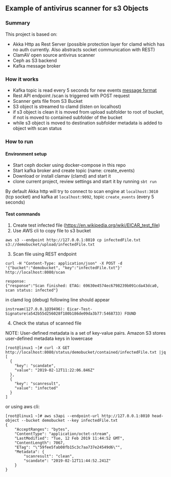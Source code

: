 ## Example of antivirus scanner for s3 Objects  

### Summary

This project is based on:

- Akka Http as Rest Server 
(possible protection layer for clamd which has no auth currently. Also abstracts socket communication with
REST)
- ClamAV open source antivirus scanner 
- Ceph as S3 backend
- Kafka message broker  

### How it works 

- Kafka topic is read every 5 seconds for new events [message format](https://docs.aws.amazon.com/AmazonS3/latest/dev/notification-content-structure.html)
- Rest API endpoint /scan is triggered with POST request
- Scanner gets file from S3 Bucket
- S3 object is streamed to clamd (listen on localhost)
- if s3 object is clean it is moved from upload subfolder to root of bucket,
if not is moved to contained subfolder of the bucket
- while s3 object is moved to destination subfolder metadata is added to object with scan status


### How to run

#### Environment setup

- Start ceph docker using docker-compose in this repo
- Start kafka broker and create topic (name: create_events)
- Download or install clamav (clamd) and start it
- clone current project, review settings and start it by running `sbt run`

By default Akka http will try to connect to scan engine at `localhost:3010` (tcp socket) and kafka at
`localhost:9092`, topic `create_events` (every 5 seconds)

#### Test commands 

1. Create test infected file (https://en.wikipedia.org/wiki/EICAR_test_file)
2. Use AWS cli to copy file to s3 bucket

```
aws s3 --endpoint http://127.0.0.1:8010 cp infectedFile.txt s3://demobucket/upload/infectedFile.txt
```

3. Scan file using REST endpoint

```
curl -H "Content-Type: application/json" -X POST -d '{"bucket":"demobucket", "key":"infectedFile.txt"}' http://localhost:8080/scan

response:
{"response":"Scan finished: ETAG: 69630e4574ec6798239b091cda43dca0, scan status: infected"}
```

in clamd log (debug) following line should appear

```
instream(127.0.0.1@39496): Eicar-Test-Signature(a542b55d256028f180b186de09da3b77:5468733) FOUND
```

4. Check the status of scanned file

NOTE: User-defined metadata is a set of key-value pairs. Amazon S3 stores user-defined metadata keys in lowercase 
```
[root@linux1 ~]# curl -X GET http://localhost:8080/status/demobucket/contained/infectedFile.txt |jq
[
  {
    "key": "scandate",
    "value": "2019-02-12T11:22:06.846Z"
  },
  {
    "key": "scanresult",
    "value": "infected"
  }
]
```

or using aws cli:

```
[root@linux1 ~]# aws s3api --endpoint-url http://127.0.0.1:8010 head-object --bucket demobucket --key infectedFile.txt
{
    "AcceptRanges": "bytes",
    "ContentType": "application/octet-stream",
    "LastModified": "Tue, 12 Feb 2019 11:44:52 GMT",
    "ContentLength": 7067,
    "ETag": "\"59fee5fab08fb15c3c7aa737e24549d6\"",
    "Metadata": {
        "scanresult": "clean",
        "scandate": "2019-02-12T11:44:52.241Z"
    }
}
```